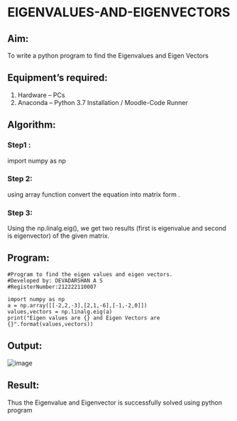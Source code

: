 # EIGENVALUES-AND-EIGENVECTORS
## Aim:
To write a python program to find the Eigenvalues and Eigen Vectors
## Equipment’s required:
1. 	Hardware – PCs
2. 	Anaconda – Python 3.7 Installation / Moodle-Code Runner
## Algorithm:
### Step1 : 
import numpy as np
### Step 2: 
using array function convert the equation into matrix form .
### Step 3:
 Using the np.linalg.eig(),  we get two results (first is eigenvalue and second is eigenvector) of the given matrix. 
## Program:
```
#Program to find the eigen values and eigen vectors.
#Developed by: DEVADARSHAN A S
#RegisterNumber:212222110007

import numpy as np
a = np.array([[-2,2,-3],[2,1,-6],[-1,-2,0]])
values,vectors = np.linalg.eig(a)
print("Eigen values are {} and Eigen Vectors are {}".format(values,vectors))
```

## Output:

![image](https://github.com/DEVADARSHAN2/EIGENVALUES-AND-EIGENVECTORS/assets/119432150/fbb97b1f-09c3-479f-ba0e-433809396bfd)


## Result:
Thus the Eigenvalue and Eigenvector is successfully solved using python program
